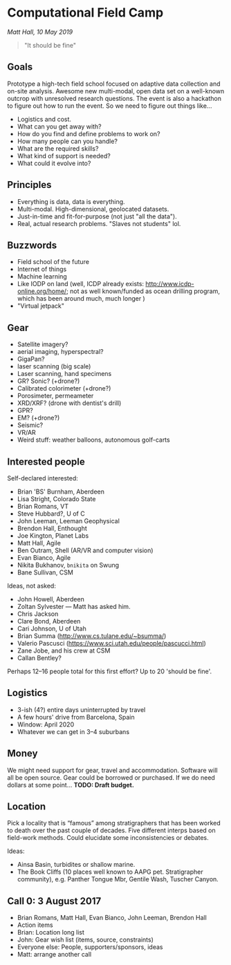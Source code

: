 # Computational Field Camp

_Matt Hall, 10 May 2019_

> "It should be fine"

## Goals

Prototype a high-tech field school focused on adaptive data collection and on-site analysis. 
Awesome new multi-modal, open data set on a well-known outcrop with unresolved research questions.
The event is also a hackathon to figure out how to run the event. So we need to figure out things like...

* Logistics and cost.
* What can you get away with?
* How do you find and define problems to work on?
* How many people can you handle?
* What are the required skills?
* What kind of support is needed?
* What could it evolve into?

## Principles

* Everything is data, data is everything. 
* Multi-modal. High-dimensional, geolocated datasets.
* Just-in-time and fit-for-purpose (not just "all the data").
* Real, actual research problems. "Slaves not students" lol.

## Buzzwords

* Field school of the future
* Internet of things
* Machine learning
* Like IODP on land (well, ICDP already exists: http://www.icdp-online.org/home/; not as well known/funded as ocean drilling program, which has been around much, much longer )
* "Virtual jetpack"

## Gear

* Satellite imagery?
* aerial imaging, hyperspectral? 
* GigaPan?
* laser scanning (big scale)
* Laser scanning, hand specimens
* GR? Sonic? (+drone?)
* Calibrated colorimeter (+drone?)
* Porosimeter, permeameter
* XRD/XRF? (drone with dentist's drill)
* GPR?
* EM? (+drone?)
* Seismic?
* VR/AR
* Weird stuff: weather balloons, autonomous golf-carts

## Interested people

Self-declared interested:

* Brian 'BS' Burnham, Aberdeen
* Lisa Stright, Colorado State
* Brian Romans, VT
* Steve Hubbard?, U of C
* John Leeman, Leeman Geophysical
* Brendon Hall, Enthought
* Joe Kington, Planet Labs
* Matt Hall, Agile
* Ben Outram, Shell (AR/VR and computer vision)
* Evan Bianco, Agile
* Nikita Bukhanov, `bnikita` on Swung
* Bane Sullivan, CSM

Ideas, not asked:

* John Howell, Aberdeen
* Zoltan Sylvester — Matt has asked him.
* Chris Jackson
* Clare Bond, Aberdeen
* Cari Johnson, U of Utah
* Brian Summa (http://www.cs.tulane.edu/~bsumma/)
* Valerio Pascusci (https://www.sci.utah.edu/people/pascucci.html)
* Zane Jobe, and his crew at CSM
* Callan Bentley?

Perhaps 12–16 people total for this first effort? Up to 20 'should be fine'. 

## Logistics
* 3-ish (4?) entire days uninterrupted by travel
* A few hours' drive from Barcelona, Spain
* Window: April 2020
* Whatever we can get in 3–4 suburbans

## Money
We might need support for gear, travel and accommodation. Software will all be open source. Gear could be borrowed or purchased. If we do need dollars at some point... **TODO: Draft budget.**

## Location
Pick a locality that is “famous” among stratigraphers that has been worked to death over the past couple of decades. Five different interps based on field-work methods. Could elucidate some inconsistencies or debates.

Ideas:

* Ainsa Basin, turbidites or shallow marine.
* The Book Cliffs (10 places well known to AAPG pet. Stratigrapher community), e.g. Panther Tongue Mbr, Gentile Wash, Tuscher Canyon.

## Call 0: 3 August 2017

* Brian Romans, Matt Hall, Evan Bianco, John Leeman, Brendon Hall
* Action items
* Brian: Location long list
* John: Gear wish list (items, source, constraints)
* Everyone else: People, supporters/sponsors, ideas
* Matt: arrange another call
